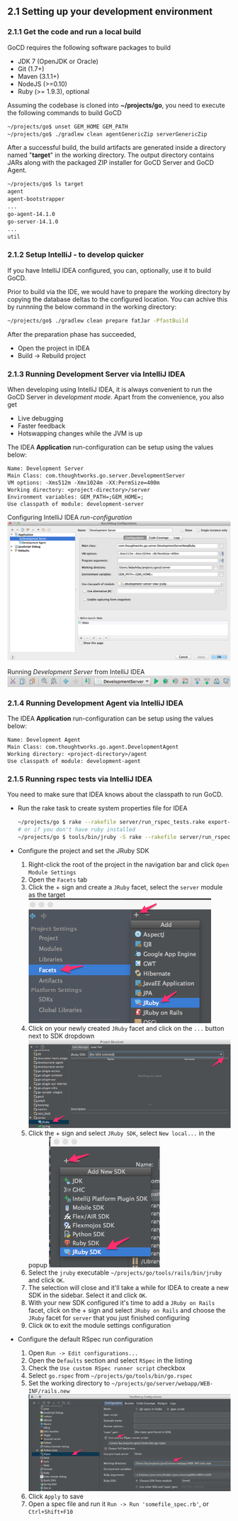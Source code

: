 ## 2.1 Setting up your development environment

### 2.1.1 Get the code and run a local build

GoCD requires the following software packages to build

-   JDK 7 (OpenJDK or Oracle)
-   Git (1.7+)
-   Maven (3.1.1+)
-   NodeJS (>=0.10)
-   Ruby (>= 1.9.3), optional

Assuming the codebase is cloned into **~/projects/go**, you need to execute the
following commands to build GoCD

```bash
~/projects/go$ unset GEM_HOME GEM_PATH
~/projects/go$ ./gradlew clean agentGenericZip serverGenericZip
```

After a successful build, the build artifacts are generated inside a directory
named "**target**" in the working directory. The output directory contains JARs
along with the packaged ZIP installer for GoCD Server and GoCD Agent.

```bash
~/projects/go$ ls target
agent
agent-bootstrapper
...
go-agent-14.1.0
go-server-14.1.0
...
util
```

### 2.1.2 Setup IntelliJ - to develop quicker

If you have IntelliJ IDEA configured, you can, optionally, use it to build GoCD.

Prior to build via the IDE, we would have to prepare the working directory by copying the database deltas to the
configured location. You can achive this by runnning the below command in the working directory:

```bash
~/projects/go$ ./gradlew clean prepare fatJar -PfastBuild
```

After the preparation phase has succeeded, 

- Open the project in IDEA
- Build -> Rebuild project

### <a name="dev-server-idea"></a>2.1.3 Running Development Server via IntelliJ IDEA

When developing using IntelliJ IDEA, it is always convenient to run the GoCD Server in *development mode*. Apart from the convenience, you also get

- Live debugging
- Faster feedback
- Hotswapping changes while the JVM is up

The IDEA **Application** run-configuration can be setup using the values below:

```
Name: Development Server
Main Class: com.thoughtworks.go.server.DevelopmentServer
VM options: -Xms512m -Xmx1024m -XX:PermSize=400m
Working directory: <project-directory>/server
Environment variables: GEM_PATH=;GEM_HOME=;
Use classpath of module: development-server
```

Configuring IntelliJ IDEA *run-configuration*
![](images/idea_run_configuration_development_server.png)

Running *Development Server* from IntelliJ IDEA
![](images/idea_run_configuration.png)

### 2.1.4 Running Development Agent via IntelliJ IDEA

The IDEA **Application** run-configuration can be setup using the values below:

```
Name: Development Agent
Main Class: com.thoughtworks.go.agent.DevelopmentAgent
Working directory: <project-directory>/agent
Use classpath of module: development-agent
```

### 2.1.5 Running rspec tests via IntelliJ IDEA

You need to make sure that IDEA knows about the classpath to run GoCD.

- Run the rake task to create system properties file for IDEA
  ```bash
  ~/projects/go $ rake --rakefile server/run_rspec_tests.rake export-system-properties-file-for-idea
  # or if you don't have ruby installed
  ~/projects/go $ tools/bin/jruby -S rake --rakefile server/run_rspec_tests.rake export-system-properties-file-for-idea
  ```
  
  
- Configure the project and set the JRuby SDK
  1. Right-click the root of the project in the navigation bar and click `Open Module Settings`
  2. Open the `Facets` tab
  3. Click the + sign and create a `JRuby` facet, select the `server` module as the target
     ![](images/idea-create-jruby-facet.png)
  4. Click on your newly created `JRuby` facet and click on the `...` button next to SDK dropdown
     ![](images/idea-create-jruby-facet-select-sdk.png)
  5. Click the + sign and select `JRuby SDK`, select `New local...` in the popup 
     ![](images/idea-create-jruby-facet-create-sdk.png)
  6. Select the `jruby` executable `~/projects/go/tools/rails/bin/jruby` and click `OK`. 
  7. The selection will close and it'll take a while for IDEA to create a new SDK in the sidebar. 
     Select it and click `OK`.
  8. With your new SDK configured it's time to add a `JRuby on Rails` facet,
     click on the + sign and select `JRuby on Rails` and choose the `JRuby`
     facet for `server` that you just finished configuring
  9. Click `OK` to exit the module settings configuration
- Configure the default RSpec run configuration
  1. Open `Run -> Edit configurations...`
  2. Open the `Defaults` section and select `RSpec` in the listing
  3. Check the `Use custom RSpec runner script` checkbox
  4. Select `go.rspec` from `~/projects/go/tools/bin/go.rspec`
  5. Set the working directory to `~/projects/go/server/webapp/WEB-INF/rails.new`
     ![](images/idea-configure-rspec.png)
  6. Click `Apply` to save
  7. Open a spec file and run it `Run -> Run 'somefile_spec.rb'`, or `Ctrl+Shift+F10`
